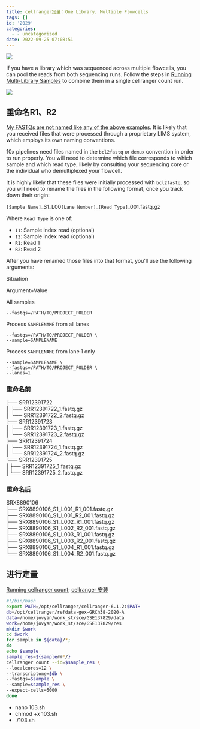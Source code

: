 ```yaml
---
title: cellranger定量：One Library, Multiple Flowcells
tags: []
id: '2029'
categories:
  - - uncategorized
date: 2022-09-25 07:08:51
---
```


![](https://img-cdn.limour.top/2022/09/25/632fc9055a801.png)

If you have a library which was sequenced across multiple flowcells, you can pool the reads from both sequencing runs. Follow the steps in [Running Multi-Library Samples](https://support.10xgenomics.com/single-cell-gene-expression/software/pipelines/2.0/advanced/multi-library-samples) to combine them in a single cellranger count run.

![](https://img-cdn.limour.top/2022/09/25/632fcc42859d5.png)

## 重命名R1、R2

[My FASTQs are not named like any of the above examples](https://support.10xgenomics.com/single-cell-gene-expression/software/pipelines/2.0/using/fastq-input#wrongname). It is likely that you received files that were processed through a proprietary LIMS system, which employs its own naming conventions.

10x pipelines need files named in the `bcl2fastq` or `demux` convention in order to run properly. You will need to determine which file corresponds to which sample and which read type, likely by consulting your sequencing core or the individual who demultiplexed your flowcell.

It is highly likely that these files were initially processed with `bcl2fastq`, so you will need to rename the files in the following format, once you track down their origin:

`[Sample Name]`\_S1\_L00`[Lane Number]`\_`[Read Type]`\_001.fastq.gz

Where `Read Type` is one of:

*   `I1`: Sample index read (optional)
*   `I2`: Sample index read (optional)
*   `R1`: Read 1
*   `R2`: Read 2

After you have renamed those files into that format, you'll use the following arguments:

Situation

Argument+Value

All samples

`--fastqs=/PATH/TO/PROJECT_FOLDER`

Process `SAMPLENAME` from all lanes

`--fastqs=/PATH/TO/PROJECT_FOLDER \`  
`--sample=SAMPLENAME`

Process `SAMPLENAME` from lane 1 only

`--sample=SAMPLENAME \`  
`--fastqs=/PATH/TO/PROJECT_FOLDER \`  
`--lanes=1`

### 重命名前

├── SRR12391722  
│ ├── SRR12391722\_1.fastq.gz  
│ └── SRR12391722\_2.fastq.gz  
├── SRR12391723  
│ ├── SRR12391723\_1.fastq.gz  
│ └── SRR12391723\_2.fastq.gz  
├── SRR12391724  
│ ├── SRR12391724\_1.fastq.gz  
│ └── SRR12391724\_2.fastq.gz  
└── SRR12391725  
│├── SRR12391725\_1.fastq.gz  
│└── SRR12391725\_2.fastq.gz

### 重命名后

SRX8890106  
├── SRX8890106\_S1\_L001\_R1\_001.fastq.gz  
├── SRX8890106\_S1\_L001\_R2\_001.fastq.gz  
├── SRX8890106\_S1\_L002\_R1\_001.fastq.gz  
├── SRX8890106\_S1\_L002\_R2\_001.fastq.gz  
├── SRX8890106\_S1\_L003\_R1\_001.fastq.gz  
├── SRX8890106\_S1\_L003\_R2\_001.fastq.gz  
├── SRX8890106\_S1\_L004\_R1\_001.fastq.gz  
└── SRX8890106\_S1\_L004\_R2\_001.fastq.gz

## 进行定量

[Running cellranger count](https://support.10xgenomics.com/single-cell-gene-expression/software/pipelines/latest/using/tutorial_ct); [cellranger 安装](https://support.10xgenomics.com/single-cell-gene-expression/software/pipelines/latest/installation)

```bash
#!/bin/bash
export PATH=/opt/cellranger/cellranger-6.1.2:$PATH
db=/opt/cellranger/refdata-gex-GRCh38-2020-A
data=/home/jovyan/work_st/sce/GSE137829/data
work=/home/jovyan/work_st/sce/GSE137829/res
mkdir $work
cd $work
for sample in ${data}/*;
do
echo $sample
sample_res=${sample##*/}
cellranger count --id=$sample_res \
--localcores=12 \
--transcriptome=$db \
--fastqs=$sample \
--sample=$sample_res \
--expect-cells=5000
done
```

*   nano 103.sh
*   chmod +x 103.sh
*   ./103.sh